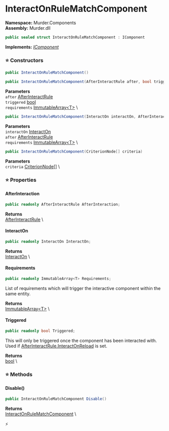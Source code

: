 # InteractOnRuleMatchComponent

**Namespace:** Murder.Components \
**Assembly:** Murder.dll

```csharp
public sealed struct InteractOnRuleMatchComponent : IComponent
```

**Implements:** _[IComponent](../..//Bang/Components/IComponent.html)_

### ⭐ Constructors
```csharp
public InteractOnRuleMatchComponent()
```

```csharp
public InteractOnRuleMatchComponent(AfterInteractRule after, bool triggered, ImmutableArray<T> requirements)
```

**Parameters** \
`after` [AfterInteractRule](../..//Murder/Components/AfterInteractRule.html) \
`triggered` [bool](https://learn.microsoft.com/en-us/dotnet/api/System.Boolean?view=net-7.0) \
`requirements` [ImmutableArray\<T\>](https://learn.microsoft.com/en-us/dotnet/api/System.Collections.Immutable.ImmutableArray-1?view=net-7.0) \

```csharp
public InteractOnRuleMatchComponent(InteractOn interactOn, AfterInteractRule after, ImmutableArray<T> requirements)
```

**Parameters** \
`interactOn` [InteractOn](../..//Murder/Components/InteractOn.html) \
`after` [AfterInteractRule](../..//Murder/Components/AfterInteractRule.html) \
`requirements` [ImmutableArray\<T\>](https://learn.microsoft.com/en-us/dotnet/api/System.Collections.Immutable.ImmutableArray-1?view=net-7.0) \

```csharp
public InteractOnRuleMatchComponent(CriterionNode[] criteria)
```

**Parameters** \
`criteria` [CriterionNode[]](../..//Murder/Core/Dialogs/CriterionNode.html) \

### ⭐ Properties
#### AfterInteraction
```csharp
public readonly AfterInteractRule AfterInteraction;
```

**Returns** \
[AfterInteractRule](../..//Murder/Components/AfterInteractRule.html) \
#### InteractOn
```csharp
public readonly InteractOn InteractOn;
```

**Returns** \
[InteractOn](../..//Murder/Components/InteractOn.html) \
#### Requirements
```csharp
public readonly ImmutableArray<T> Requirements;
```

List of requirements which will trigger the interactive component within the same entity.

**Returns** \
[ImmutableArray\<T\>](https://learn.microsoft.com/en-us/dotnet/api/System.Collections.Immutable.ImmutableArray-1?view=net-7.0) \
#### Triggered
```csharp
public readonly bool Triggered;
```

This will only be triggered once the component has been interacted with.
            Used if [AfterInteractRule.InteractOnReload](../../Murder/Components/AfterInteractRule.html#InteractOnReload) is set.

**Returns** \
[bool](https://learn.microsoft.com/en-us/dotnet/api/System.Boolean?view=net-7.0) \
### ⭐ Methods
#### Disable()
```csharp
public InteractOnRuleMatchComponent Disable()
```

**Returns** \
[InteractOnRuleMatchComponent](../..//Murder/Components/InteractOnRuleMatchComponent.html) \



⚡